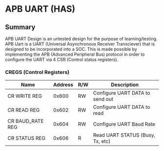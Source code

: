# APB UART (HAS) #

## Summary ##
APB UART Design is an untested design for the purpose of learning/testing. APB Uart is a UART (Universal Asynchronous Receiver Transciever) that is designed to be incorporated into a SOC. 
This is made possible by implementing the APB (Advanced Peripheral Bus) protocol in order to configure the UART via 4 CSR (Control status registers). 



### CREGS (Control Registers) ###

| Name | Address | R/W | Description|
|------|------|-----|-----|
| CR WRITE REG | 0x600 | RW|  Configure UART DATA to send out  |
| CR READ REG | 0x602 | RW| Configure UART DATA to read |
| CR BAUD_RATE REG | 0x604 | RW| Configure UART Baud Rate |
| CR STATUS REG | 0x606 | R| Read UART STATUS (Busy, Tx, etc)  |


